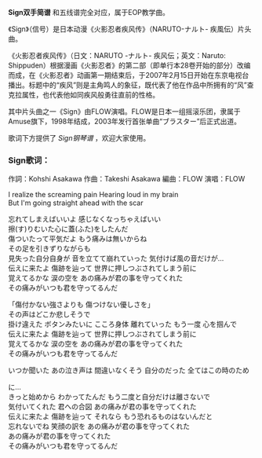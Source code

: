 

**Sign双手简谱** 和五线谱完全对应，属于EOP教学曲。  
  
《Sign》（信号）是日本动漫《火影忍者疾风传》（NARUTO-ナルト- 疾風伝）片头曲。  
  
《火影忍者疾风传》（日文：NARUTO -ナルト- 疾风伝；英文：Naruto:
Shippuden）根据漫画《火影忍者》的第二部（即单行本28卷开始的部分）改编而成，在《火影忍者》动画第一期结束后，于2007年2月15日开始在东京电视台播出。标题中的“疾风”则是主角鸣人的象征，既代表了他在作品中所拥有的“风”查克拉属性，也代表他如同疾风般勇往直前的性格。  
  
其中片头曲之一《Sign》由FLOW演唱。FLOW是日本一组摇滚乐团，隶属于Amuse旗下，1998年结成，2003年发行首张单曲“ブラスター”后正式出道。  
  
歌词下方提供了 _Sign钢琴谱_ ，欢迎大家使用。

### Sign歌词：

作詞：Kohshi Asakawa 作曲：Takeshi Asakawa 編曲：FLOW 演唱：FLOW

  
I realize the screaming pain Hearing loud in my brain  
But I'm going straight ahead with the scar

忘れてしまえばいいよ 感じなくなっちゃえばいい  
擦(す)りむいた心に蓋(ふた)をしたんだ  
傷ついたって平気だよ もう痛みは無いからね  
その足を引きずりながらも  
見失った自分自身が 音を立てて崩れていった 気付けば風の音だけが…  
伝えに来たよ 傷跡を辿って 世界に押しつぶされてしまう前に  
覚えてるかな 涙の空を あの痛みが君の事を守ってくれた  
その痛みがいつも君を守ってるんだ

「傷付かない強さよりも 傷つけない優しさを」  
その声はどこか悲しそうで  
掛け違えた ボタンみたいに こころ身体 離れていった もう一度 心を掴んで  
伝えに来たよ 傷跡を辿って 世界に押しつぶされてしまう前に  
覚えてるかな 涙の空を あの痛みが君の事を守ってくれた  
その痛みがいつも君を守ってるんだ

いつか聞いた あの泣き声は 間違いなくそう 自分のだった 全てはこの時のため

に…  
きっと始めから わかってたんだ もう二度と自分だけは離さないで  
気付いてくれた 君への合図 あの痛みが君の事を守ってくれた  
伝えに来たよ 傷跡を辿って それなら もう恐れるものはないんだと  
忘れないでね 笑顔の訳を あの痛みが君の事を守ってくれた  
あの痛みが君の事を守ってくれた  
その痛みがいつも君を守ってるんだ

